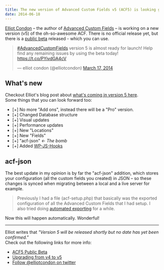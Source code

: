 ```yaml
---
title: The new version of Advanced Custom Fields v5 (ACF5) is looking great!
date: 2014-06-18
---
```


[Elliot Condon](https://twitter.com/elliotcondon) – the author of [Advanced Custom Fields](http://www.advancedcustomfields.com/) – is working on a new version (v5) of the oh-so-awesome ACF. There is no official release yet, but there is a [public beta](<(http://www.advancedcustomfields.com/blog/acf5-public-beta-now-open/)>) released - which you can use.

<blockquote class="twitter-tweet" lang="en"><p><a href="https://twitter.com/search?q=%23AdvancedCustomFields&amp;src=hash">#AdvancedCustomFields</a> version 5 is almost ready for launch! Help find any remaining issues by using the beta today! <a href="https://t.co/PYivdGA4cV">https://t.co/PYivdGA4cV</a></p>&mdash; elliot condon (@elliotcondon) <a href="https://twitter.com/elliotcondon/statuses/445459654999437312">March 17, 2014</a></blockquote>
<script async src="//platform.twitter.com/widgets.js" charset="utf-8"></script>

## What's new

Checkout Elliot's blog post about [what's coming in version 5 here](http://www.advancedcustomfields.com/resources/updates/whats-new-version-5/).  
Some things that you can look forward too:

- [+] No more "Add ons", instead there will be a "Pro" version.
- [+] Changed Database structure
- [+] Visual updates
- [+] Performance updates
- [+] New "Locations"
- [+] New "Fields"
- [+] "acf-json" _<- The bomb_
- [+] Added [WP-JS-Hooks](https://github.com/carldanley/wp-js-hooks)

## acf-json

The best update in my opinion is by far the "acf-json" addition, which stores your configuration (all the custom fields you created) in JSON – so these changes is synced when migrating between a local and a live server for example.

> Previously I had a file (acf-setup.php) that basically was the exported configuration of all the Advanced Custom Fields that I had setup. I also tried doing [automated exporting](http://seanbutze.com/automated-exporting-for-advanced-custom-fields/) for a while.

Now this will happen automatically. Wonderful!

---

Elliot writes that _"Version 5 will be released shortly but no date has yet been confirmed."_  
Check out the following links for more info:

- [ACF5 Public Beta](http://www.advancedcustomfields.com/blog/acf5-public-beta-now-open/)
- [Upgrading from v4 to v5](http://www.advancedcustomfields.com/resources/updates/upgrading-v4-v5/)
- [Follow @elliotcondon on twitter](https://twitter.com/elliotcondon)
